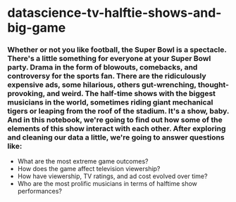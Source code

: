 # datascience-tv-halftie-shows-and-big-game

### Whether or not you like football, the Super Bowl is a spectacle. There's a little something for everyone at your Super Bowl party. Drama in the form of blowouts, comebacks, and controversy for the sports fan. There are the ridiculously expensive ads, some hilarious, others gut-wrenching, thought-provoking, and weird. The half-time shows with the biggest musicians in the world, sometimes riding giant mechanical tigers or leaping from the roof of the stadium. It's a show, baby. And in this notebook, we're going to find out how some of the elements of this show interact with each other. After exploring and cleaning our data a little, we're going to answer questions like:

* What are the most extreme game outcomes?
* How does the game affect television viewership?
* How have viewership, TV ratings, and ad cost evolved over time?
* Who are the most prolific musicians in terms of halftime show performances?
